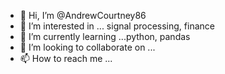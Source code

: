 - 👋 Hi, I’m @AndrewCourtney86
- 👀 I’m interested in ... signal processing, finance
- 🌱 I’m currently learning ...python, pandas
- 💞️ I’m looking to collaborate on ...
- 📫 How to reach me ...

<!---
AndrewCourtney86/AndrewCourtney86 is a ✨ special ✨ repository because its `README.md` (this file) appears on your GitHub profile.
You can click the Preview link to take a look at your changes.
--->
